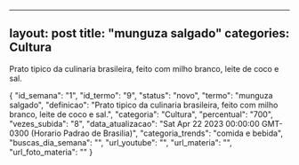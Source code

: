 
  ---
  layout: post
  title: "munguza salgado"
  categories: Cultura
  ---
  Prato tipico da culinaria brasileira, feito com milho branco, leite de coco e sal.

  {
  "id_semana": "1",
  "id_termo": "9",
  "status": "novo",
  "termo": "munguza salgado",
  "definicao": "Prato tipico da culinaria brasileira, feito com milho branco, leite de coco e sal.",
  "categoria": "Cultura",
  "percentual": "700",
  "vezes_subida": "8",
  "data_atualizacao": "Sat Apr 22 2023 00:00:00 GMT-0300 (Horario Padrao de Brasilia)",
  "categoria_trends": "comida e bebida",
  "buscas_dia_semana": "",
  "url_youtube": "",
  "url_materia": "",
  "url_foto_materia": ""
}